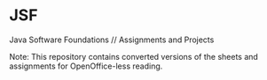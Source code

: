 JSF
===

Java Software Foundations // Assignments and Projects

Note: This repository contains converted versions of the sheets and assignments for OpenOffice-less reading.
